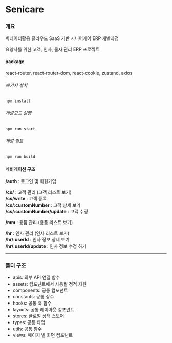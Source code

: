 # Senicare  

### 개요
빅데이터활용 클라우드 SaaS 기반 시니어케어 ERP 개발과정

요양사를 위한 고객, 인사, 물자 관리 ERP 프로젝트

#### package
react-router, react-router-dom, react-cookie, zustand, axios

###### 패키지 설치
```bash
npm install
```
###### 개발모드 실행
```bash
npm run start
```
###### 개발 빌드
```bash
npm run build
```

#### 네비게이션 구조
**/auth** : 로그인 및 회원가입  

**/cs/** : 고객 관리 (고객 리스트 보기)  
**/cs/write** : 고객 등록  
**/cs/:customNumber** : 고객 상세 보기  
**/cs/:customNumber/update** : 고객 수정  

**/mm** : 용품 관리 (용품 리스트 보기)  

**/hr** : 인사 관리 (인사 리스트 보기)  
**/hr/:userId** : 인사 정보 상세 보기  
**/hr/:userId/update** : 인사 정보 수정 하기

***

### 폴더 구조
- apis: 외부 API 연결 함수
- assets: 컴포넌트에서 사용될 정적 자원
- components: 공통 컴포넌트
- constants: 공통 상수
- hooks: 공통 훅 함수
- layouts: 공통 레이아웃 컴포넌트
- stores: 글로벌 상태 스토어
- types: 공통 타입
- utils: 공통 함수
- views: 페이지 별 화면 컴포넌트
